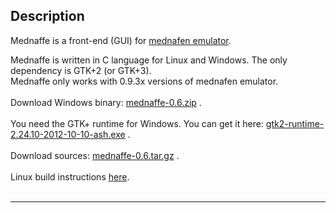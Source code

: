 ## Description ##
Mednaffe is a front-end (GUI) for [mednafen emulator](http://mednafen.sourceforge.net/).

Mednaffe is written in C language for Linux and Windows. The only dependency is GTK+2 (or GTK+3).<br>
Mednaffe only works with 0.9.3x versions of mednafen emulator.<br>
<br>
Download Windows binary: <a href='https://sites.google.com/site/amatcoder/mednaffe/downloads/mednaffe-0.6.zip?attredirects=0&d=1'>mednaffe-0.6.zip</a> .<br>
<br>
You need the GTK+ runtime for Windows. You can get it here: <a href='http://downloads.sourceforge.net/gtk-win/gtk2-runtime-2.24.10-2012-10-10-ash.exe?download'>gtk2-runtime-2.24.10-2012-10-10-ash.exe</a> .<br>
<br>
Download sources: <a href='https://sites.google.com/site/amatcoder/mednaffe/downloads/mednaffe-0.6.tar.gz?attredirects=0&d=1'>mednaffe-0.6.tar.gz</a> .<br>
<br>
Linux build instructions <a href='http://code.google.com/p/mednaffe/wiki/Building'>here</a>.<br>
<br>
<hr />
